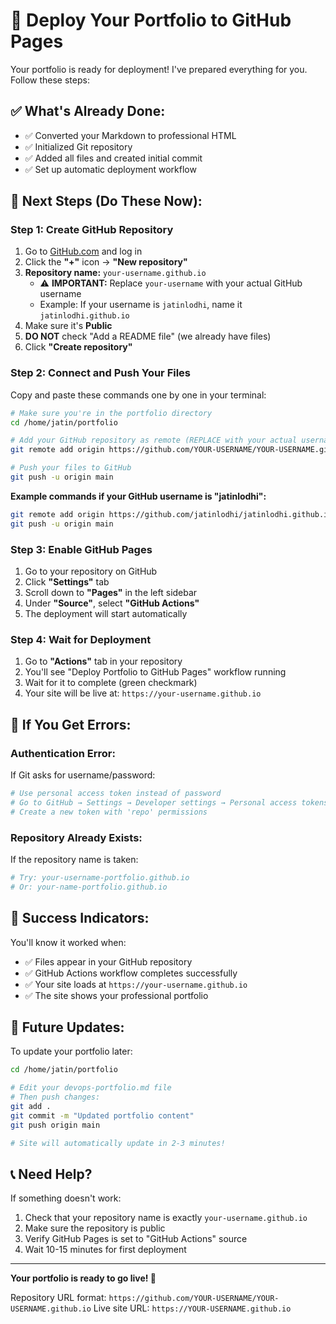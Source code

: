 # 🚀 Deploy Your Portfolio to GitHub Pages

Your portfolio is ready for deployment! I've prepared everything for you. Follow these steps:

## ✅ What's Already Done:
- ✅ Converted your Markdown to professional HTML
- ✅ Initialized Git repository
- ✅ Added all files and created initial commit
- ✅ Set up automatic deployment workflow

## 🎯 Next Steps (Do These Now):

### Step 1: Create GitHub Repository
1. Go to [GitHub.com](https://github.com) and log in
2. Click the **"+"** icon → **"New repository"**
3. **Repository name:** `your-username.github.io` 
   - ⚠️ **IMPORTANT:** Replace `your-username` with your actual GitHub username
   - Example: If your username is `jatinlodhi`, name it `jatinlodhi.github.io`
4. Make sure it's **Public**
5. **DO NOT** check "Add a README file" (we already have files)
6. Click **"Create repository"**

### Step 2: Connect and Push Your Files
Copy and paste these commands one by one in your terminal:

```bash
# Make sure you're in the portfolio directory
cd /home/jatin/portfolio

# Add your GitHub repository as remote (REPLACE with your actual username)
git remote add origin https://github.com/YOUR-USERNAME/YOUR-USERNAME.github.io.git

# Push your files to GitHub
git push -u origin main
```

**Example commands if your GitHub username is "jatinlodhi":**
```bash
git remote add origin https://github.com/jatinlodhi/jatinlodhi.github.io.git
git push -u origin main
```

### Step 3: Enable GitHub Pages
1. Go to your repository on GitHub
2. Click **"Settings"** tab
3. Scroll down to **"Pages"** in the left sidebar
4. Under **"Source"**, select **"GitHub Actions"**
5. The deployment will start automatically

### Step 4: Wait for Deployment
1. Go to **"Actions"** tab in your repository
2. You'll see "Deploy Portfolio to GitHub Pages" workflow running
3. Wait for it to complete (green checkmark)
4. Your site will be live at: `https://your-username.github.io`

## 🔧 If You Get Errors:

### Authentication Error:
If Git asks for username/password:
```bash
# Use personal access token instead of password
# Go to GitHub → Settings → Developer settings → Personal access tokens
# Create a new token with 'repo' permissions
```

### Repository Already Exists:
If the repository name is taken:
```bash
# Try: your-username-portfolio.github.io
# Or: your-name-portfolio.github.io
```

## 🎉 Success Indicators:

You'll know it worked when:
- ✅ Files appear in your GitHub repository
- ✅ GitHub Actions workflow completes successfully
- ✅ Your site loads at `https://your-username.github.io`
- ✅ The site shows your professional portfolio

## 🔄 Future Updates:

To update your portfolio later:
```bash
cd /home/jatin/portfolio

# Edit your devops-portfolio.md file
# Then push changes:
git add .
git commit -m "Updated portfolio content"
git push origin main

# Site will automatically update in 2-3 minutes!
```

## 📞 Need Help?

If something doesn't work:
1. Check that your repository name is exactly `your-username.github.io`
2. Make sure the repository is public
3. Verify GitHub Pages is set to "GitHub Actions" source
4. Wait 10-15 minutes for first deployment

---

**Your portfolio is ready to go live! 🚀**

Repository URL format: `https://github.com/YOUR-USERNAME/YOUR-USERNAME.github.io`
Live site URL: `https://YOUR-USERNAME.github.io`
